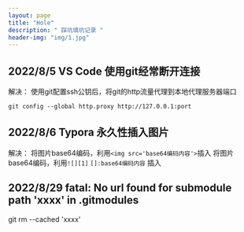 ```yaml
---
layout: page
title: "Hole"
description: " 踩坑填坑记录 " 
header-img: "img/1.jpg"
---
```


## 2022/8/5 VS Code 使用git经常断开连接

解决：
使用git配置ssh公钥后，将git的http流量代理到本地代理服务器端口

```shell
git config --global http.proxy http://127.0.0.1:port
```

## 2022/8/6 Typora 永久性插入图片

解决：
将图片base64编码，利用`<img src='base64编码内容'>`插入
将图片base64编码，利用`![][1]` `[]:base64编码内容` 插入

## 2022/8/29 fatal: No url found for submodule path 'xxxx' in .gitmodules

git rm --cached 'xxxx'